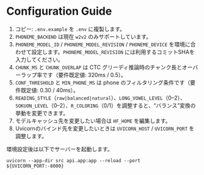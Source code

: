 # Configuration Guide

1. コピー: `.env.example` を `.env` に複製します。
2. `PHONEME_BACKEND` は現在 `w2v2` のみサポートしています。
3. `PHONEME_MODEL_ID` / `PHONEME_MODEL_REVISION` / `PHONEME_DEVICE` を環境に合わせて設定します。`PHONEME_MODEL_REVISION` には利用するコミットSHAを入力してください。
4. `CHUNK_MS` と `CHUNK_OVERLAP` は CTC グリーディ推論時のチャンク長とオーバーラップ率です（要件既定値: 320ms / 0.5）。
5. `CONF_THRESHOLD` と `MIN_PHONE_MS` は phone のフィルタリング条件です（要件既定値: 0.30 / 40ms）。
6. `READING_STYLE`（`raw|balanced|natural`）、`LONG_VOWEL_LEVEL`（0–2）、`SOKUON_LEVEL`（0–2）、`R_COLORING`（0/1）を調整すると、“バランス”変換の挙動を変更できます。
7. モデルキャッシュ先を変更したい場合は `HF_HOME` を編集します。
8. Uvicornのバインド先を変更したいときは `UVICORN_HOST` / `UVICORN_PORT` を調整します。

環境設定後は以下でサーバーを起動します。

```
uvicorn --app-dir src api.app:app --reload --port ${UVICORN_PORT:-8000}
```

